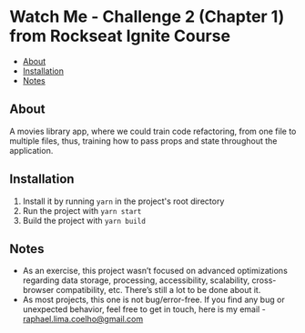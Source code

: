 # Watch Me - Challenge 2 (Chapter 1) from Rockseat Ignite Course

* [About](#about)
* [Installation](#installation)
* [Notes](#notes)

## About

A movies library app, where we could train code refactoring, from one file to multiple files, thus, training how to pass props and state throughout the application.

## Installation
1. Install it by running `yarn` in the project's root directory
2. Run the project with `yarn start`
3. Build the project with `yarn build`

## Notes
* As an exercise, this project wasn’t focused on advanced optimizations regarding data storage, processing, accessibility, scalability, cross-browser compatibility, etc. There’s still a lot to be done about it.
* As most projects, this one is not bug/error-free. If you find any bug or unexpected behavior, feel free to get in touch, here is my email - raphael.lima.coelho@gmail.com

